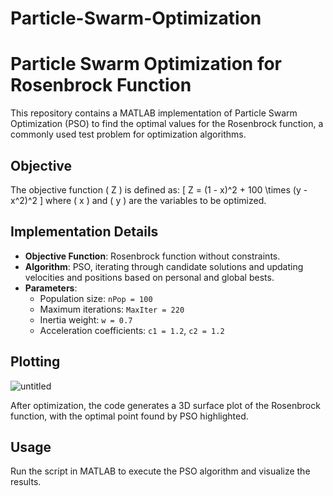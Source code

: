 # Particle-Swarm-Optimization

# Particle Swarm Optimization for Rosenbrock Function

This repository contains a MATLAB implementation of Particle Swarm Optimization (PSO) to find the optimal values for the Rosenbrock function, a commonly used test problem for optimization algorithms.

## Objective

The objective function \( Z \) is defined as:
\[
Z = (1 - x)^2 + 100 \times (y - x^2)^2
\]
where \( x \) and \( y \) are the variables to be optimized.

## Implementation Details

- **Objective Function**: Rosenbrock function without constraints.
- **Algorithm**: PSO, iterating through candidate solutions and updating velocities and positions based on personal and global bests.
- **Parameters**:
  - Population size: `nPop = 100`
  - Maximum iterations: `MaxIter = 220`
  - Inertia weight: `w = 0.7`
  - Acceleration coefficients: `c1 = 1.2`, `c2 = 1.2`

## Plotting
![untitled](https://github.com/user-attachments/assets/2ab5031d-012e-4c4d-80ad-d607f1c5be84)

After optimization, the code generates a 3D surface plot of the Rosenbrock function, with the optimal point found by PSO highlighted.

## Usage

Run the script in MATLAB to execute the PSO algorithm and visualize the results.
